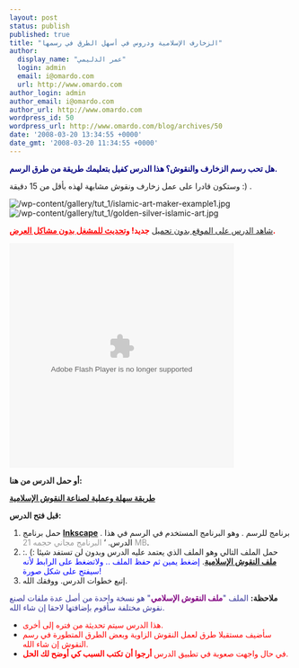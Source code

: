 ```yaml
---
layout: post
status: publish
published: true
title: "الزخارف الإسلامية ودروس في أسهل الطرق في رسمها"
author:
  display_name: "عمر الدليمي"
  login: admin
  email: i@omardo.com
  url: http://www.omardo.com
author_login: admin
author_email: i@omardo.com
author_url: http://www.omardo.com
wordpress_id: 50
wordpress_url: http://www.omardo.com/blog/archives/50
date: '2008-03-20 13:34:55 +0000'
date_gmt: '2008-03-20 11:34:55 +0000'
---
```

<p><span style="color: #000080;"><strong>هل تحب رسم الزخارف والنقوش؟ هذا الدرس كفيل بتعليمك طريقة من طرق الرسم.</strong></span></p>
<p>وستكون قادرا على عمل زخارف ونقوش مشابهة لهذه بأقل من 15 دقيقة :) .</p>
<p><img alt="/wp-content/gallery/tut_1/islamic-art-maker-example1.jpg" title="/wp-content/gallery/tut_1/islamic-art-maker-example1.jpg" url="مثال على تطبيق لدرس ملف النقوش الإسلامي" /> <img alt="/wp-content/gallery/tut_1/golden-silver-islamic-art.jpg" title="/wp-content/gallery/tut_1/golden-silver-islamic-art.jpg" url="نقش بالألوان الذهبية إسلامي بواسطة صانع النقوش" /></p>
<p><span style="text-decoration: underline;">شاهد الدرس على الموقع بدون تحميل</span> <strong><span style="color: #ff0000;">جديد! <span style="text-decoration: underline;"> وتحديث للمشغل بدون مشاكل العرض</span>.</span></strong><br />
<!--more--></p>
<p><object classid="clsid:d27cdb6e-ae6d-11cf-96b8-444553540000" width="400" height="400" codebase="http://download.macromedia.com/pub/shockwave/cabs/flash/swflash.cab#version=6,0,40,0"><param name="src" value="http://www.omardo.com/blog/wp-content/uploads/tutorial/islamic-art/IslamicArt_demo_skin.swf" /><embed type="application/x-shockwave-flash" width="400" height="400" src="http://www.omardo.com/blog/wp-content/uploads/tutorial/islamic-art/IslamicArt_demo_skin.swf"></embed></object><strong></strong></p>
<p><strong>أو حمل الدرس من هنا:</strong></p>
<p><strong><a href="http://www.omardo.com/blog/wp-content/uploads/islamic-art-tutorial.exe" />طريقة سهلة وعملية لصناعة النقوش الإسلامية</a></strong></p>
<p><strong>قبل فتح الدرس:</strong></p>
<ol>
<li>حمل برنامج <strong><a href="http://downloads.sourceforge.net/inkscape/Inkscape-0.45.1-1.win32.exe">Inkscape</a></strong> . برنامج للرسم . وهو البرنامج المستخدم في الرسم في هذا الدرس. ‘ <span style="color: #999999;">البرنامج مجاني حجمه 21  MB</span>.</li>
<li>حمل الملف التالي وهو الملف الذي يعتمد عليه الدرس وبدون لن تستفد شيئا :) .: <strong><a href="http://www.omardo.com/blog/wp-content/uploads/islamic-art-maker-file.svg" />ملف النقوش الإسلامية</a></strong>. <span style="color: #0000ff;"> إضغط يمين ثم حفظ الملف .. ولاتضغط على الرابط لأنه سيفتح على شكل صورة!</span></li>
<li>إتبع خطوات الدرس. ووفقك الله.</li>
</ol>
<p><strong>ملاحظة:</strong> <span style="color: #333399;">الملف "<strong><span style="color: #800080;">ملف النقوش الإسلامي</span></strong>" هو نسخة واحدة من أصل عدة ملفات لصنع نقوش مختلفة سأقوم بإضافتها لاحقا إن شاء الله.</span></p>
<ul>
<li><span style="color: #ff0000;"> هذا الدرس سيتم تحديثة من فتره إلى أخرى.</span></li>
<li><span style="color: #ff0000;">سأضيف مستقبلا طرق لعمل النقوش الزاوية وبعض الطرق المتطورة في رسم النقوش إن شاء الله.</span></li>
<li><span style="color: #ff0000;">في حال واجهت صعوبة في تطبيق الدرس <strong>أرجوا أن تكتب السبب كي أوضح لك الحل</strong>.<br />
</span></li>
</ul>
